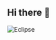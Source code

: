 ## Hi there 👋

![Eclipse](https://img.shields.io/badge/Eclipse-2C2255?style=for-the-badge&logo=eclipse&logoColor=white)
